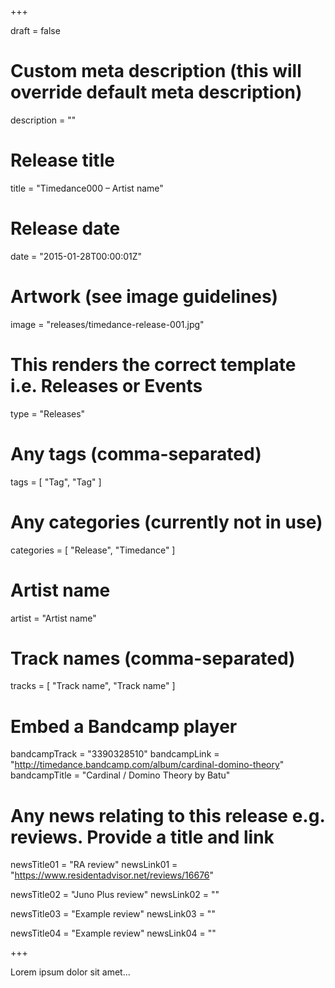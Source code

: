 +++

draft = false

# Custom meta description (this will override default meta description)
description = ""

# Release title
title = "Timedance000 – Artist name"

# Release date
date = "2015-01-28T00:00:01Z"

# Artwork (see image guidelines)
image = "releases/timedance-release-001.jpg"

# This renders the correct template i.e. Releases or Events
type = "Releases"

# Any tags (comma-separated)
tags = [ 
	"Tag", 
	"Tag"
]

# Any categories (currently not in use)
categories = [ 
	"Release", 
	"Timedance" 
]

# Artist name
artist = "Artist name"

# Track names (comma-separated)
tracks = [
	"Track name",
	"Track name"
]

# Embed a Bandcamp player
bandcampTrack = "3390328510"
bandcampLink = "http://timedance.bandcamp.com/album/cardinal-domino-theory"
bandcampTitle = "Cardinal / Domino Theory by Batu"

# Any news relating to this release e.g. reviews. Provide a title and link
newsTitle01 = "RA review"
newsLink01 = "https://www.residentadvisor.net/reviews/16676"

newsTitle02 = "Juno Plus review"
newsLink02 = ""

newsTitle03 = "Example review"
newsLink03 = ""

newsTitle04 = "Example review"
newsLink04 = ""

+++

<!-- Provide a summary/statement below -->
Lorem ipsum dolor sit amet...
